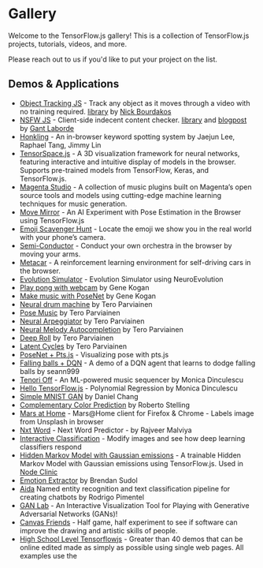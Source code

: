 # Gallery

Welcome to the TensorFlow.js gallery! This is a collection of TensorFlow.js projects, tutorials, videos, and more.

Please reach out to us if you'd like to put your project on the list.

## Demos & Applications

- [Object Tracking JS](https://cp4ms.csb.app/) - Track any object as it moves through a video with no training required. [library](https://github.com/cloud-annotations/object-tracking-js) by [Nick Bourdakos](http://github.com/bourdakos1)
- [NSFW JS](https://nsfwjs.com/) - Client-side indecent content checker. [library](https://github.com/infinitered/nsfwjs) and [blogpost](https://shift.infinite.red/avoid-nightmares-nsfw-js-ab7b176978b1) by [Gant Laborde](http://gantlaborde.com/)
- [Honkling](https://castorini.github.io/honkling/) - An in-browser keyword spotting system by Jaejun Lee, Raphael Tang, Jimmy Lin
- [TensorSpace.js](https://github.com/tensorspace-team/tensorspace) - A 3D visualization framework for neural networks, featuring interactive and intuitive display of models in the browser. Supports pre-trained models from TensorFlow, Keras, and TensorFlow.js.
- [Magenta Studio](https://magenta.tensorflow.org/studio) - A collection of music plugins built on Magenta’s open source tools and models using cutting-edge machine learning techniques for music generation.
- [Move Mirror](https://experiments.withgoogle.com/collection/ai/move-mirror/view) - An AI Experiment with Pose Estimation in the Browser using TensorFlow.js
- [Emoji Scavenger Hunt](https://emojiscavengerhunt.withgoogle.com/) - Locate the emoji we show you in the real world with your phone’s camera.
- [Semi-Conductor](https://semiconductor.withgoogle.com/) - Conduct your own orchestra in the browser by moving your arms.
- [Metacar](https://www.metacar-project.com/) - A reinforcement learning environment for self-driving cars in the browser.
- [Evolution Simulator](https://github.com/adityathebe/evolutionSimulator) - Evolution Simulator using NeuroEvolution
- [Play pong with webcam](https://ml4a.github.io/demos/tfjs/regression-pong.html) by Gene Kogan
- [Make music with PoseNet](https://ml4a.github.io/demos/tfjs/posenet-music.html) by Gene Kogan
- [Neural drum machine](https://codepen.io/teropa/pen/JLjXGK) by Tero Parviainen
- [Pose Music](https://codepen.io/teropa/pen/QxLrMp) by Tero Parviainen
- [Neural Arpeggiator](https://codepen.io/teropa/pen/ddqEwj) by Tero Parviainen
- [Neural Melody Autocompletion](https://codepen.io/teropa/pen/gvwwZL) by Tero Parviainen
- [Deep Roll](https://codepen.io/teropa/pen/zpbLOj) by Tero Parviainen
- [Latent Cycles](https://codepen.io/teropa/pen/rdoPbG) by Tero Parviainen
- [PoseNet + Pts.js](https://github.com/williamngan/pts/tree/master/demo/more/tfjs_posenet) - Visualizing pose with pts.js
- [Falling balls + DQN](http://web.sfc.keio.ac.jp/~t15704yn/falling/index.html) - A demo of a DQN agent that learns to dodge falling balls by seann999
- [Tenori Off](https://tenori-off.glitch.me/) - An ML-powered music sequencer by Monica Dinculescu
- [Hello TensorFlow.js](https://hello-tensorflow.glitch.me/) - Polynomial Regression by Monica Dinculescu
- [Simple MNIST GAN](https://mwdchang.github.io/tfjs-gan/) by Daniel Chang
- [Complementary Color Prediction](http://stelling.cc/complementary-color-prediction/) by Roberto Stelling
- [Mars at Home](https://github.com/MarsAtHome/marsjs) - Mars@Home client for Firefox & Chrome - Labels image from Unsplash in browser
- [Nxt Word](https://github.com/rajveermalviya/language-modeling) - Next Word Predictor - by Rajveer Malviya
- [Interactive Classification](https://github.com/poloclub/interactive-classification) - Modify images and see how deep learning classifiers respond
- [Hidden Markov Model with Gaussian emissions](https://github.com/nearform/node-hidden-markov-model-tf) - A trainable Hidden Markov Model with Gaussian emissions using TensorFlow.js. Used in [Node Clinic](https://clinicjs.org/blog/clinic-doctor-just-got-more-advanced-with-tensorflow-js/)
- [Emotion Extractor](https://brendansudol.com/faces/) by Brendan Sudol
- [Aida](https://aida.dor.ai/) Named entity recognition and text classification pipeline for creating chatbots by Rodrigo Pimentel
- [GAN Lab](https://poloclub.github.io/ganlab/) - An Interactive Visualization Tool for Playing with Generative Adversarial Networks (GANs)!
- [Canvas Friends](https://www.y8.com/games/canvas_friends) - Half game, half experiment to see if software can improve the drawing and artistic skills of people.
- [High School Level Tensorflowjs](http://rocksetta.com/tensorflowjs/) - Greater than 40 demos that can be online edited made as simply as possible using single web pages. All examples use the [<script src="https://cdn.jsdelivr.net/npm/@tensorflow/tfjs">](https://cdn.jsdelivr.net/npm/@tensorflow/tfjs@latest/dist/tf.js) specific version tag so the pages always work and no installation is needed - By Jeremy Ellis.
- [Gboard Physical Handwriting Version](https://landing.google.co.jp/tegaki/) - You can input a character by drawing it on your keyboard.
- [AICAMCAM](https://aicamcam.github.io) - A browser-based webcam video recording service with people/dog/cat detection functionality.
- [trynottolaugh](http://trynottolaugh.net) - Try not to laugh game with face landmark detection if you laugh during video you lose!
- [Neuroglancer](https://github.com/google/neuroglancer) - A browser-based app for examining 3D volumetric neuroimaging data.
- [Chester Radiology Assistant](https://mlmed.org/tools/xray) - A web-based tool for diagnosing chest x-ray images.
- [Membrane](https://membrane.today) - An interactive audiovisual tone mirror that responds to nose movement, by Ashlin Aronin.

## Tutorials

These tutorials augment the [official tutorials](https://js.tensorflow.org/tutorials/).

- [Using TensorFlow.js to train a "Rock-Paper-Scissors" model](https://heartbeat.fritz.ai/using-tensorflow-js-to-train-a-rock-paper-scissors-model-b5f393b548eb) by [Gant Laborde](http://gantlaborde.com/)
- [A gentle introduction to TensorFlow.js](https://medium.com/tensorflow/a-gentle-introduction-to-tensorflow-js-dba2e5257702) by Zaid Alyafeai
- [Train a model in tf.keras with Colab, and run it in the browser with TensorFlow.js](https://medium.com/tensorflow/train-on-google-colab-and-run-on-the-browser-a-case-study-8a45f9b1474e) by Zaid Alyafeai
- [Python Programming - Deep learning in the browser with TensorFlow.js](https://pythonprogramming.net/deep-learning-browser-introduction-tensorflowjs/) by Harrison Kinsley
- [Basic Tutorial with TensorFlow.js: Linear Regression](https://medium.com/@tristansokol/basic-tutorial-with-tensorflow-js-linear-regression-aa68b16e5b8e) by Tristan Sokol

## Video tutorials
- [Beginning Machine Learning with TensorFlow.js](https://academy.infinite.red/p/beginning-machine-learning-with-tensorflow-js)
- [The Coding Train - TensorFlow.js Introduction](https://www.youtube.com/playlist?list=PLRqwX-V7Uu6YIeVA3dNxbR9PYj4wV31oQ)
- [The Coding Train - TensorFlow.js Color Classifier](https://www.youtube.com/playlist?list=PLRqwX-V7Uu6bmMRCIoTi72aNWHo7epX4L)
- [Siraj Raval - TensorFlow.js Explained](https://www.youtube.com/watch?v=Nc8kZABv-KE)
- [Siraj Raval - Financial Forecasting using TensorFlow.js](https://www.youtube.com/watch?v=5Uw1iSwvHH8)
- [Siraj Raval - Webcam tracking with TensorFlow.js](https://www.youtube.com/watch?v=9KqNk5keyCc)
- [Angular Firebase - TensorFlow.js Quickstart](https://www.youtube.com/watch?v=Y_XM3Bu-4yc)

## Talks
- [TensorFlow dev summit](https://www.youtube.com/watch?v=YB-kfeNIPCE) - Official TensorFlow.js launch
- [Google I/O, Node.js binding launch](https://www.youtube.com/watch?v=OmofOvMApTU) - Official TensorFlow.js + Node.js launch
- [Deep Learning in JS - Ashi Krishnan - JSConf EU 2018](https://www.youtube.com/watch?v=SV-cgdobtTA)

## Blog posts
- [Move Mirror](https://medium.com/tensorflow/move-mirror-an-ai-experiment-with-pose-estimation-in-the-browser-using-tensorflow-js-2f7b769f9b23?linkId=54484629) - An AI Experiment with Pose Estimation in the Browser using TensorFlow.js
- [Abstract art with ML](https://janhuenermann.com/blog/abstract-art-with-ml) by Jan Huenermann
- [Deep Overwatch with TensorFlow.js](https://medium.com/@farzatv/deepoverwatch-combining-tensorflow-js-overwatch-computer-vision-and-music-1a84d4598bc0) -  combining TensorFlow.js, Overwatch, Computer Vision, and Music by Farza
- [Real-time Human Pose Estimation in the Browser with TensorFlow.js](https://medium.com/tensorflow/real-time-human-pose-estimation-in-the-browser-with-tensorflow-js-7dd0bc881cd5) by Dan Oved
- [Getting Started with TensorFlow.js](https://medium.com/tensorflow/getting-started-with-tensorflow-js-50f6783489b2) by Laurence Moroney
- [Introducing TensorFlow.js](https://medium.com/tensorflow/introducing-tensorflow-js-machine-learning-in-javascript-bf3eab376db) by Josh Gordon and Sara Robinson
- [Solving the Chrome T-Rex Game with Neural Networks, Genetic Algorithms and TensorFlow.js (Chinese: 前端人工智能？TensorFlow.js 学会游戏通关)](https://zhuanlan.zhihu.com/p/35451395) by [@MagicCube](https://github.com/MagicCube)
- [A look at how we built the Emoji Scavenger Hunt using TensorFlow.js](https://medium.com/tensorflow/a-look-at-how-we-built-the-emoji-scavenger-hunt-using-tensorflow-js-3d760a7ebfe6) by Jacques Bruwer, JK Kafalas, and Shuhei Iitsuka from Google Brand Studio

## Notebooks
- [Introduction to TensorFlow.js](https://beta.observablehq.com/@nsthorat/introduction-to-deeplearn-js) by Nikhil Thorat
- [How to build a Teachable Machine](https://beta.observablehq.com/@nsthorat/how-to-build-a-teachable-machine-with-tensorflow-js) by Nikhil Thorat
- [Smoothgrad in TensorFlow.js](https://beta.observablehq.com/@aman-tiwari/smoothgrad-in-tensorflow-js?linkId=53020429) by Aman Tiwari
- [Visualizing training using TensorFlow.js + MLB data](https://beta.observablehq.com/@nkreeger/visualizing-ml-training-using-tensorflow-js-and-baseball-d) by Nick Kreeger
- [Animation CPPNs](https://beta.observablehq.com/@emilyreif/animation-with-cppns) -  by Emily Reif

## Libraries using TensorFlow.js

- [ML5](https://ml5js.org/) - Friendly machine learning for the web
- [magenta.js](https://magenta.tensorflow.org/js) - Music and Art Generation with Machine Intelligence in the Browser.
- [Handsfree.js](https://github.com/handsfreejs/handsfree) - A library for adding face-controlled pointers to your site.
- [Handtrack.js](https://github.com/victordibia/handtrack.js) - A library for real-time hand detection directly in the browser.
- [face-api.js](https://github.com/justadudewhohacks/face-api.js) - A JavaScript API for face detection and face recognition in the browser.
- [machinelearn.js](https://github.com/machinelearnjs/machinelearnjs) - A general machine learning library like ScikitLearn directly in the Browser and Node.
- [TensorFlow.js GPU-accelerated t-SNE](https://github.com/tensorflow/tfjs-tsne) - A linear t-SNE for the web.
- [Pipcook](https://github.com/alibaba/pipcook) - A front-end algorithm framework to create a ML pipeline based on tfjs-node, which is similar to TFX but in JS.
